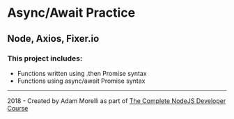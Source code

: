 # Async/Await Practice
## Node, Axios, Fixer.io
### This project includes:
* Functions written using .then Promise syntax
* Functions using async/await Promise syntax
___
2018 - Created by Adam Morelli as part of [The Complete NodeJS Developer Course](https://www.udemy.com/the-complete-nodejs-developer-course-2/learn/v4/content)